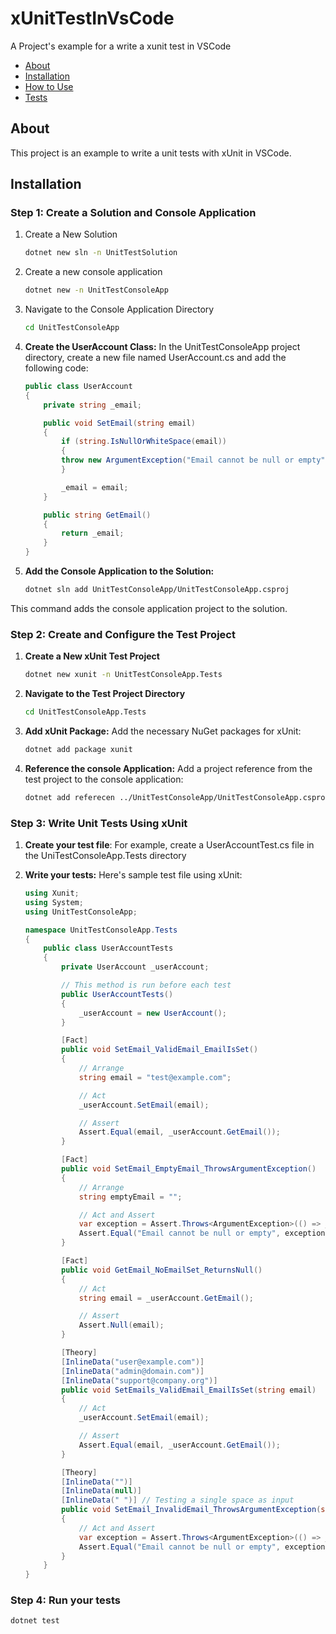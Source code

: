# xUnitTestInVsCode

A Project's example for a write a xunit test in VSCode

- [About](#about)
- [Installation](#installation)
- [How to Use](#howToUse)
- [Tests](#tests)

## About
This project is an example to write a unit tests with xUnit in VSCode. 

## Installation
### Step 1: Create a Solution and Console Application
1. Create a New Solution
    ```bash
    dotnet new sln -n UnitTestSolution 

2. Create a new console application
    ```bash
    dotnet new -n UnitTestConsoleApp

3. Navigate to the Console Application Directory
    ```bash
    cd UnitTestConsoleApp

4. **Create the UserAccount Class:** In the UnitTestConsoleApp project directory, create a new file named UserAccount.cs and add the following code:
    ```C#
    public class UserAccount
    {
        private string _email;

        public void SetEmail(string email)
        {
            if (string.IsNullOrWhiteSpace(email))
            {
            throw new ArgumentException("Email cannot be null or empty");
            }

            _email = email;
        }

        public string GetEmail()
        {
            return _email;
        }
    }

5. **Add the Console Application to the Solution:**
    ```bash
    dotnet sln add UnitTestConsoleApp/UnitTestConsoleApp.csproj

This command adds the console application project to the solution.

### Step 2: Create and Configure the Test Project
1. **Create a New xUnit Test Project**
    ```bash
    dotnet new xunit -n UnitTestConsoleApp.Tests

2. **Navigate to the Test Project Directory**
    ```bash
    cd UnitTestConsoleApp.Tests

3. **Add xUnit Package:** Add the necessary NuGet packages for xUnit:
    ```bash
    dotnet add package xunit

4. **Reference the console Application:** Add a project reference from the test project to the console application:
    ```bash
    dotnet add referecen ../UnitTestConsoleApp/UnitTestConsoleApp.csproj

### Step 3: Write Unit Tests Using xUnit
1. **Create your test file**: For example, create a UserAccountTest.cs file in the UniTestConsoleApp.Tests directory

2. **Write your tests:** Here's sample test file using xUnit:
    ```C#
    using Xunit;
    using System;
    using UnitTestConsoleApp;

    namespace UnitTestConsoleApp.Tests
    {
        public class UserAccountTests
        {
            private UserAccount _userAccount;

            // This method is run before each test
            public UserAccountTests()
            {
                _userAccount = new UserAccount();
            }

            [Fact]
            public void SetEmail_ValidEmail_EmailIsSet()
            {
                // Arrange
                string email = "test@example.com";

                // Act
                _userAccount.SetEmail(email);

                // Assert
                Assert.Equal(email, _userAccount.GetEmail());
            }

            [Fact]
            public void SetEmail_EmptyEmail_ThrowsArgumentException()
            {
                // Arrange
                string emptyEmail = "";

                // Act and Assert
                var exception = Assert.Throws<ArgumentException>(() => _userAccount.SetEmail(emptyEmail));
                Assert.Equal("Email cannot be null or empty", exception.Message);
            }

            [Fact]
            public void GetEmail_NoEmailSet_ReturnsNull()
            {
                // Act
                string email = _userAccount.GetEmail();

                // Assert
                Assert.Null(email);
            }

            [Theory]
            [InlineData("user@example.com")]
            [InlineData("admin@domain.com")]
            [InlineData("support@company.org")]
            public void SetEmails_ValidEmail_EmailIsSet(string email)
            {
                // Act
                _userAccount.SetEmail(email);

                // Assert
                Assert.Equal(email, _userAccount.GetEmail());
            }

            [Theory]
            [InlineData("")]
            [InlineData(null)]
            [InlineData(" ")] // Testing a single space as input
            public void SetEmail_InvalidEmail_ThrowsArgumentException(string invalidEmail)
            {
                // Act and Assert
                var exception = Assert.Throws<ArgumentException>(() => _userAccount.SetEmail(invalidEmail));
                Assert.Equal("Email cannot be null or empty", exception.Message);
            }
        }
    }

### Step 4: Run your tests
```bash
dotnet test